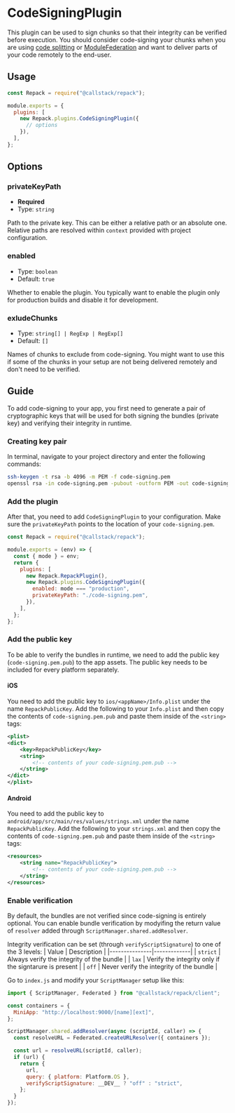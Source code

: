 # CodeSigningPlugin

This plugin can be used to sign chunks so that their integrity can be verified before execution. You should consider code-signing your chunks when you are using [code splitting](/docs/features/code-splitting) or [ModuleFederation](/docs/features/module-federation) and want to deliver parts of your code remotely to the end-user.

## Usage

```js title="rspack.config.cjs"
const Repack = require("@callstack/repack");

module.exports = {
  plugins: [
    new Repack.plugins.CodeSigningPlugin({
      // options
    }),
  ],
};
```

## Options

### privateKeyPath

- **Required**
- Type: `string`

Path to the private key. This can be either a relative path or an absolute one. Relative paths are resolved within `context` provided with project configuration.

### enabled

- Type: `boolean`
- Default: `true`

Whether to enable the plugin. You typically want to enable the plugin only for production builds and disable it for development.

### exludeChunks

- Type: `string[] | RegExp | RegExp[]`
- Default: `[]`

Names of chunks to exclude from code-signing. You might want to use this if some of the chunks in your setup are not being delivered remotely and don't need to be verified.

## Guide

To add code-signing to your app, you first need to generate a pair of cryptographic keys that will be used for both signing the bundles (private key) and verifying their integrity in runtime.

### Creating key pair

In terminal, navigate to your project directory and enter the following commands:

```bash
ssh-keygen -t rsa -b 4096 -m PEM -f code-signing.pem
openssl rsa -in code-signing.pem -pubout -outform PEM -out code-signing.pem.pub
```

### Add the plugin

After that, you need to add `CodeSigningPlugin` to your configuration. Make sure the `privateKeyPath` points to the location of your `code-signing.pem`.

```js title="rspack.config.cjs" {8-11}
const Repack = require("@callstack/repack");

module.exports = (env) => {
  const { mode } = env;
  return {
    plugins: [
      new Repack.RepackPlugin(),
      new Repack.plugins.CodeSigningPlugin({
        enabled: mode === "production",
        privateKeyPath: "./code-signing.pem",
      }),
    ],
  };
};
```

### Add the public key

To be able to verify the bundles in runtime, we need to add the public key (`code-signing.pem.pub`) to the app assets. The public key needs to be included for every platform separately.

#### iOS

You need to add the public key to `ios/<appName>/Info.plist` under the name `RepackPublicKey`. Add the following to your `Info.plist` and then copy the contents of `code-signing.pem.pub` and paste them inside of the `<string>` tags:

```xml title="Info.plist"
<plist>
<dict>
	<key>RepackPublicKey</key>
	<string>
        <!-- contents of your code-signing.pem.pub -->
	</string>
</dict>
</plist>
```

#### Android

You need to add the public key to `android/app/src/main/res/values/strings.xml` under the name `RepackPublicKey`. Add the following to your `strings.xml` and then copy the contents of `code-signing.pem.pub` and paste them inside of the `<string>` tags:

```xml title="strings.xml"
<resources>
	<string name="RepackPublicKey">
        <!-- contents of your code-signing.pem.pub -->
	</string>
</resources>
```

### Enable verification

By default, the bundles are not verified since code-signing is entirely optional. You can enable bundle verification by modyifing the return value of `resolver` added through `ScriptManager.shared.addResolver`.

Integrity verification can be set (through `verifyScriptSignature`) to one of the 3 levels:
| Value | Description |
|---------------|-------------|
| `strict` | Always verify the integrity of the bundle |
| `lax` | Verify the integrity only if the signtarure is present |
| `off` | Never verify the integrity of the bundle |

Go to `index.js` and modify your `ScriptManager` setup like this:

```js title="index.js" {17}
import { ScriptManager, Federated } from "@callstack/repack/client";

const containers = {
  MiniApp: "http://localhost:9000/[name][ext]",
};

ScriptManager.shared.addResolver(async (scriptId, caller) => {
  const resolveURL = Federated.createURLResolver({ containers });

  const url = resolveURL(scriptId, caller);
  if (url) {
    return {
      url,
      query: { platform: Platform.OS },
      verifyScriptSignature: __DEV__ ? "off" : "strict",
    };
  }
});
```
